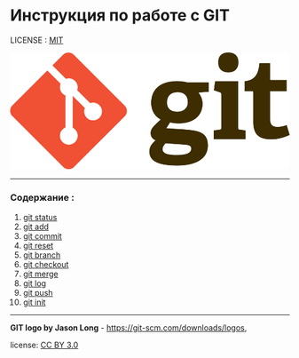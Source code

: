 # Инструкция по работе с GIT



LICENSE : [MIT](./license.md)


![](./assets/Git-Logo-2Color.png)

---


### Содержание :
1. [git status](./status.md)
2. [git add](./add.md)
3. [git commit](./commit.md)
4. [git reset](./reset.md)
5. [git branch](./branch.md)
6. [git checkout]()
7. [git merge]()
8. [git log]()
9. [git push]()
10. [git init]()
----
**GIT logo by Jason Long** - https://git-scm.com/downloads/logos,

license: [CC BY 3.0](https://creativecommons.org/licenses/by/3.0/)